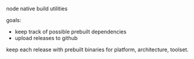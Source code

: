 node native build utilities

goals:
- keep track of possible prebuilt dependencies
- upload releases to github

keep each release with prebuilt binaries for platform, architecture, toolset.
